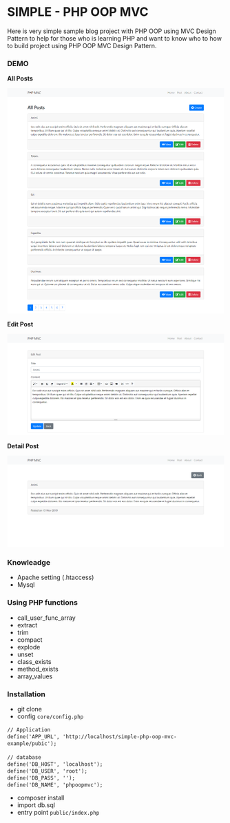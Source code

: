 # SIMPLE - PHP OOP MVC

Here is very simple sample blog project with PHP OOP using MVC Design Pattern to help for those
who is learning PHP and want to know who to how to build project using PHP OOP MVC Design Pattern.

### DEMO

__All Posts__

<img src="./public/asset/demo_image/all.png" alt="./public/asset/demo_image/all.png">

__Edit Post__

<img src="./public/asset/demo_image/edit.png" alt="./public/asset/demo_image/edit.png">

__Detail Post__

<img src="./public/asset/demo_image/show.png" alt="./public/asset/demo_image/show.png">

### Knowleadge

- Apache setting (.htaccess)
- Mysql

### Using PHP functions 

- call_user_func_array
- extract
- trim
- compact
- explode
- unset
- class_exists
- method_exists
- array_values

### Installation

- git clone
- config `core/config.php`
```
// Application 
define('APP_URL', 'http://localhost/simple-php-oop-mvc-example/pubic');

// database
define('DB_HOST', 'localhost');
define('DB_USER', 'root');
define('DB_PASS', '');
define('DB_NAME', 'phpoopmvc');
```
- composer install
- import db.sql
- entry point `public/index.php`
